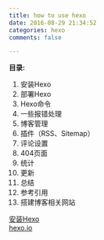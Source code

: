 ```yaml
---
title: how to use hexo
date: 2016-08-29 21:34:52
categories: hexo
comments: false

---
```


**目录:**

1. 安装Hexo
2. 部署Hexo
3. Hexo命令
4. 一些报错处理
5. 博客管理
6. 插件（RSS、Sitemap）
7. 评论设置
8. 404页面
9. 统计
10. 更新
11. 总结
12. 参考引用
13. 搭建博客相关网站


[安装Hexo](http://www.jianshu.com/p/35e197cb1273)  
[hexo.io](https://hexo.io/)